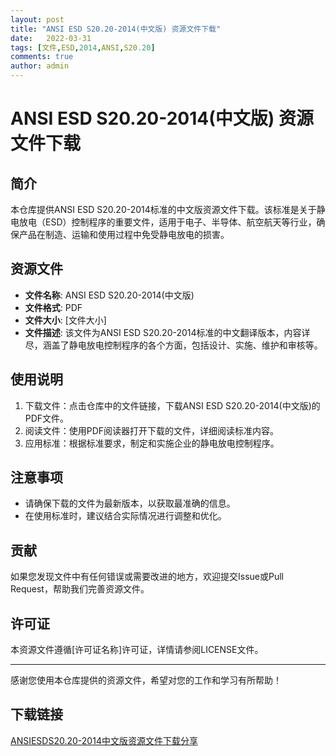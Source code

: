 ```yaml
---
layout: post
title: "ANSI ESD S20.20-2014(中文版) 资源文件下载"
date:   2022-03-31
tags: [文件,ESD,2014,ANSI,S20.20]
comments: true
author: admin
---
```

# ANSI ESD S20.20-2014(中文版) 资源文件下载

## 简介

本仓库提供ANSI ESD S20.20-2014标准的中文版资源文件下载。该标准是关于静电放电（ESD）控制程序的重要文件，适用于电子、半导体、航空航天等行业，确保产品在制造、运输和使用过程中免受静电放电的损害。

## 资源文件

- **文件名称**: ANSI ESD S20.20-2014(中文版)
- **文件格式**: PDF
- **文件大小**: [文件大小]
- **文件描述**: 该文件为ANSI ESD S20.20-2014标准的中文翻译版本，内容详尽，涵盖了静电放电控制程序的各个方面，包括设计、实施、维护和审核等。

## 使用说明

1. 下载文件：点击仓库中的文件链接，下载ANSI ESD S20.20-2014(中文版)的PDF文件。
2. 阅读文件：使用PDF阅读器打开下载的文件，详细阅读标准内容。
3. 应用标准：根据标准要求，制定和实施企业的静电放电控制程序。

## 注意事项

- 请确保下载的文件为最新版本，以获取最准确的信息。
- 在使用标准时，建议结合实际情况进行调整和优化。

## 贡献

如果您发现文件中有任何错误或需要改进的地方，欢迎提交Issue或Pull Request，帮助我们完善资源文件。

## 许可证

本资源文件遵循[许可证名称]许可证，详情请参阅LICENSE文件。

---

感谢您使用本仓库提供的资源文件，希望对您的工作和学习有所帮助！

## 下载链接

[ANSIESDS20.20-2014中文版资源文件下载分享](https://pan.quark.cn/s/bfb312a29ee9)